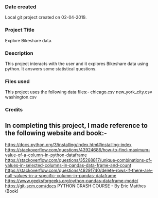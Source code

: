 ### Date created
Local git project created on 02-04-2019.

### Project Title
Explore Bikeshare data.

### Description
This project interacts with the user and it explores Bikeshare data using python. It answers some statistical questions.

### Files used
This project uses the following data files:-
chicago.csv
new_york_city.csv
washington.csv

### Credits
In completing this project, I made reference to the following website and book:-
----------------------------------------------------------------------
https://docs.python.org/3/installing/index.html#installing-index
https://stackoverflow.com/questions/43924686/how-to-find-maximum-value-of-a-column-in-python-dataframe
https://stackoverflow.com/questions/35268817/unique-combinations-of-values-in-selected-columns-in-pandas-data-frame-and-count
https://stackoverflow.com/questions/49291740/delete-rows-if-there-are-null-values-in-a-specific-column-in-pandas-dataframe
https://www.geeksforgeeks.org/python-pandas-dataframe-mode/
https://git-scm.com/docs
PYTHON CRASH COURSE - By Eric Matthes (Book)
